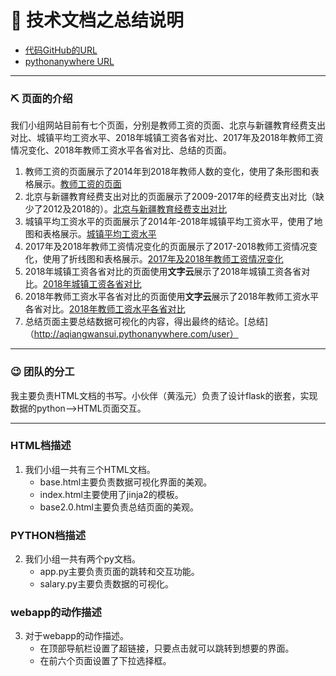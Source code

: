 # 📣 技术文档之总结说明
* [代码GitHub的URL](https://github.com/aqiangwansui/python_final_test/tree/master/the_code_of_python_final_test)
* [pythonanywhere URL](http://aqiangwansui.pythonanywhere.com/)

***
### ⛏ 页面的介绍
我们小组网站目前有七个页面，分别是教师工资的页面、北京与新疆教育经费支出对比、城镇平均工资水平、2018年城镇工资各省对比、2017年及2018年教师工资情况变化、2018年教师工资水平各省对比、总结的页面。
1. 教师工资的页面展示了2014年到2018年教师人数的变化，使用了条形图和表格展示。[教师工资的页面](http://aqiangwansui.pythonanywhere.com/)
2. 北京与新疆教育经费支出对比的页面展示了2009-2017年的经费支出对比（缺少了2012及2018的）。[北京与新疆教育经费支出对比](http://aqiangwansui.pythonanywhere.com/animation)
3. 城镇平均工资水平的页面展示了2014年-2018年城镇平均工资水平，使用了地图和表格展示。[城镇平均工资水平](http://mm3337858677.pythonanywhere.com/salary)
4. 2017年及2018年教师工资情况变化的页面展示了2017-2018教师工资情况变化，使用了折线图和表格展示。[2017年及2018年教师工资情况变化](http://aqiangwansui.pythonanywhere.com/scatter)
5. 2018年城镇工资各省对比的页面使用**文字云**展示了2018年城镇工资各省对比。[2018年城镇工资各省对比](http://aqiangwansui.pythonanywhere.com/diamond)
6. 2018年教师工资水平各省对比的页面使用**文字云**展示了2018年教师工资水平各省对比。[2018年教师工资水平各省对比](http://aqiangwansui.pythonanywhere.com/wordcloud)
7. 总结页面主要总结数据可视化的内容，得出最终的结论。[总结]（http://aqiangwansui.pythonanywhere.com/user）

***
### 😉 团队的分工
我主要负责HTML文档的书写。小伙伴（黄泓元）负责了设计flask的嵌套，实现数据的python——>HTML页面交互。

*** 

### HTML档描述
1. 我们小组一共有三个HTML文档。
   * base.html主要负责数据可视化界面的美观。
   * index.html主要使用了jinja2的模板。
   * base2.0.html主要负责总结页面的美观。
### PYTHON档描述
2. 我们小组一共有两个py文档。
   * app.py主要负责页面的跳转和交互功能。
   * salary.py主要负责数据的可视化。
### webapp的动作描述
3. 对于webapp的动作描述。
   * 在顶部导航栏设置了超链接，只要点击就可以跳转到想要的界面。
   * 在前六个页面设置了下拉选择框。


